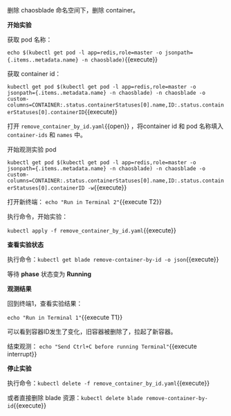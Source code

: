 删除 chaosblade 命名空间下，删除 container。

**开始实验**

获取 pod 名称：

`echo $(kubectl get pod -l app=redis,role=master -o jsonpath={.items..metadata.name} -n chaosblade)`{{execute}}

获取 container id：

`kubectl get pod $(kubectl get pod -l app=redis,role=master -o jsonpath={.items..metadata.name} -n chaosblade) -n chaosblade -o custom-columns=CONTAINER:.status.containerStatuses[0].name,ID:.status.containerStatuses[0].containerID`{{execute}}

打开 `remove_container_by_id.yaml`{{open}} ，将container id 和 pod 名称填入 `container-ids` 和 `names` 中。

开始观测实验 pod

`kubectl get pod $(kubectl get pod -l app=redis,role=master -o jsonpath={.items..metadata.name} -n chaosblade) -n chaosblade -o custom-columns=CONTAINER:.status.containerStatuses[0].name,ID:.status.containerStatuses[0].containerID -w`{{execute}}

打开新终端：
`echo "Run in Terminal 2"`{{execute T2}}

执行命令，开始实验：

`kubectl apply -f remove_container_by_id.yaml`{{execute}}

**查看实验状态**

执行命令：`kubectl get blade remove-container-by-id -o json`{{execute}}

等待 **phase** 状态变为 **Running**

**观测结果**

回到终端1，查看实验结果：

`echo "Run in Terminal 1"`{{execute T1}}

可以看到容器ID发生了变化，旧容器被删除了，拉起了新容器。

结束观测：
`echo "Send Ctrl+C before running Terminal"`{{execute interrupt}}

**停止实验**

执行命令：`kubectl delete -f remove_container_by_id.yaml`{{execute}}

或者直接删除 blade 资源：`kubectl delete blade remove-container-by-id`{{execute}}